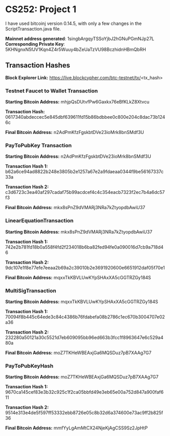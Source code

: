 # CS252: Project 1

I have used bitcoinj version 0.14.5, with only a few changes in the ScriptTransaction.java file.

**Mainnet address generated**: 1singbArgqyTSSoYjbJ2hGNuPGmNJp27L
**Corresponding Private Key**: 5KHNgnxN5fJV1Kqn4Z4r5Wuuy4bZeUaTzVU98BczhidnHBmQbRH

## Transaction Hashes

**Block Explorer Link:** https://live.blockcypher.com/btc-testnet/tx/<tx_hash>

### Testnet Faucet to Wallet Transaction

**Starting Bitcoin Address:** mhjpQsDUtvfPw6Gaxkx76eBfKLkZ8Xtvcu

**Transaction Hash:** 0617340abdeccec5e845dbf639611fd15b86bdbbee0c800e204c8dac73b1246c

**Final Bitcoin Address:** n2AdPmKfzFgskbtDVe23ioMrk8bnSMdf3U

### PayToPubKey Transaction

**Starting Bitcoin Address:** n2AdPmKfzFgskbtDVe23ioMrk8bnSMdf3U

**Transaction Hash 1:** b62a6ce94ad8822b248e3805b2e1257a67e2a9fdaeaa0344f9be56167337c33a

**Transaction Hash 2:** c3d6723c3ea40af297cadaf75b99acdcef4c4c354eacb7323f2ec7b4a6dc57f3

**Final Bitcoin Address:** mkx8sPnZ9dVMARj3NRa7kZtyopdbAwiU37

### LinearEquationTransaction

**Starting Bitcoin Address:** mkx8sPnZ9dVMARj3NRa7kZtyopdbAwiU37

**Transaction Hash 1:** 742e2b781fd18b0a558f4fd2f234018b6ba82fed94fe0a090016d7cb9a718d46

**Transaction Hash 2:** 9dc107e1f8e77efe7eeaa2b69a2c39010b2e3691920600e6651912daf05f70e1

**Final Bitcoin Address:** mqxxTkKBVLUwKYpSHAxXA5cGGTRZGy184S

### MultiSigTransaction

**Starting Bitcoin Address:** mqxxTkKBVLUwKYpSHAxXA5cGGTRZGy184S

**Transaction Hash 1:** 70094f8b445c64ede3c84c4386b76fdabefa08b2786c1ec670b3004707e02a36

**Transaction Hash 2:** 232280a50121a30c5521d7eb609095bb96ed663b3fcc1f8963647e6c529a480a

**Final Bitcoin Address:** moZ7TKHeWBEAxjGa6MQSDuz7pB7XAAg7G7

### PayToPubKeyHash

**Starting Bitcoin Address:** moZ7TKHeWBEAxjGa6MQSDuz7pB7XAAg7G7

**Transaction Hash 1:** 9670ca145cef83e3b32c925c1f2ca05bbfd49e3eb65e00a752d847a900faf611

**Transaction Hash 2:** 9514e313e4de5f597ff53332ebb8726e05c8b32d6a374600e73ac9ff2b825f36

**Final Bitcoin Address:** mmfYyLgAmMtCX24NjeKjAgCSS9Sz2JpHtP
